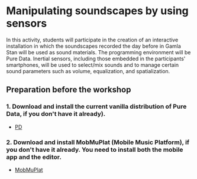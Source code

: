 # Manipulating soundscapes by using sensors
In this activity, students will participate in the creation of an interactive installation in which
the soundscapes recorded the day before in Gamla Stan will be used as sound materials.
The programming environment will be Pure Data.
Inertial sensors, including those embedded in the participants' smartphones, will be used to
select/mix sounds and to manage certain sound parameters such as volume, equalization,
and spatialization.

## Preparation before the workshop
### 1. Download and install the current vanilla distribution of Pure Data, if you don't have it already).
- [PD](http://msp.ucsd.edu/software.html)

### 2. Download and install MobMuPlat (Mobile Music Platform), if you don't have it already. You need to install both the mobile app and the editor.
- [MobMuPlat](https://danieliglesia.com/mobmuplat/)
